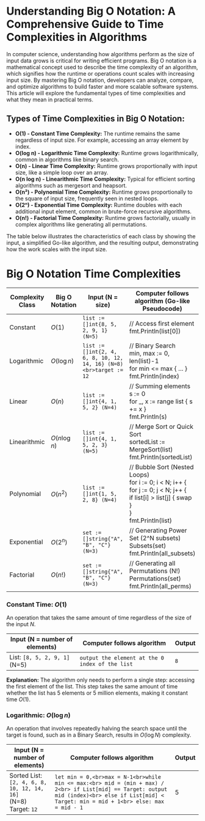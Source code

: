 # Understanding Big O Notation: A Comprehensive Guide to Time Complexities in Algorithms
In computer science, understanding how algorithms perform as the size of input data grows is critical for writing efficient programs. Big O notation is a mathematical concept used to describe the time complexity of an algorithm, which signifies how the runtime or operations count scales with increasing input size. By mastering Big O notation, developers can analyze, compare, and optimize algorithms to build faster and more scalable software systems. This article will explore the fundamental types of time complexities and what they mean in practical terms.

## Types of Time Complexities in Big O Notation:
- **O(1) - Constant Time Complexity:** The runtime remains the same regardless of input size. For example, accessing an array element by index.
- **O(log n) - Logarithmic Time Complexity:** Runtime grows logarithmically, common in algorithms like binary search.
- **O(n) - Linear Time Complexity:** Runtime grows proportionally with input size, like a simple loop over an array.
- **O(n log n) - Linearithmic Time Complexity:** Typical for efficient sorting algorithms such as mergesort and heapsort.
- **O(n²) - Polynomial Time Complexity:** Runtime grows proportionally to the square of input size, frequently seen in nested loops.
- **O(2ⁿ) - Exponential Time Complexity:** Runtime doubles with each additional input element, common in brute-force recursive algorithms.
- **O(n!) - Factorial Time Complexity:** Runtime grows factorially, usually in complex algorithms like generating all permutations.

The table below illustrates the characteristics of each class by showing the input, a simplified Go-like algorithm, and the resulting output, demonstrating how the work scales with the input size.

# Big O Notation Time Complexities

| Complexity Class | Big O Notation | Input (N = size) | Computer follows algorithm (Go-like Pseudocode) | Output/Effect |
|------------------|----------------|------------------|------------------------------------------------|---------------|
| Constant         | $O(1)$         | `list := []int{8, 5, 2, 9, 1} (N=5)`          | // Access first element<br>fmt.Println(list[0])  | 8             |
| Logarithmic      | $O(\log n)$    | `list := []int{2, 4, 6, 8, 10, 12, 14, 16} (N=8)<br>target := 12` | // Binary Search<br>min, max := 0, len(list)-1<br>for min <= max { ... }<br>fmt.Println(index) | 5 |
| Linear           | $O(n)$         | `list := []int{4, 1, 5, 2} (N=4)`              | // Summing elements<br>s := 0<br>for _, x := range list { s += x }<br>fmt.Println(s) | 12            |
| Linearithmic     | $O(n \log n)$  | `list := []int{4, 1, 5, 2, 3} (N=5)`           | // Merge Sort or Quick Sort<br>sortedList := MergeSort(list)<br>fmt.Println(sortedList) | [1 2 3 4 5]   |
| Polynomial       | $O(n^2)$       | `list := []int{1, 5, 2, 8} (N=4)`               | // Bubble Sort (Nested Loops)<br>for i := 0; i < N; i++ {<br>for j := 0; j < N; j++ {<br>if list[i] > list[j] { swap }<br>}<br>fmt.Println(list) | [8 5 2 1]     |
| Exponential      | $O(2^n)$       | `set := []string{"A", "B", "C"} (N=3)`          | // Generating Power Set (2^N subsets)<br>Subsets(set)<br>fmt.Println(all_subsets) | $2^3 = 8$ subsets |
| Factorial        | $O(n!)$        | `set := []string{"A", "B", "C"} (N=3)`           | // Generating all Permutations (N!)<br>Permutations(set)<br>fmt.Println(all_perms) | $3! = 6$ permutations |

### Constant Time: $O(1)$
An operation that takes the same amount of time regardless of the size of the input $N$.

|Input (N = number of elements)|Computer follows algorithm|Output|
|---|---|---|
|List: `[8, 5, 2, 9, 1]` (N=5)|`output the element at the 0 index of the list`|`8`|
**Explanation:** The algorithm only needs to perform a single step: accessing the first element of the list. This step takes the same amount of time whether the list has 5 elements or 5 million elements, making it constant time $O(1)$.

### Logarithmic: $O(\log n)$
An operation that involves repeatedly halving the search space until the target is found, such as in a Binary Search, results in $O(\log N)$ complexity.

| Input (N = number of elements)                        | Computer follows algorithm                                                                                                      | Output |
|-------------------------------------------------------|---------------------------------------------------------------------------------------------------------------------------------|--------|
| Sorted List:<br>`[2, 4, 6, 8, 10, 12, 14, 16]`<br>(N=8)<br>Target: `12` |  `let min = 0,<br>max = N-1<br>while min <= max:<br> mid = (min + max) / 2<br> if List[mid] == Target: output mid (index)<br> else if List[mid] < Target: min = mid + 1<br> else: max = mid - 1 ` | 5      |

